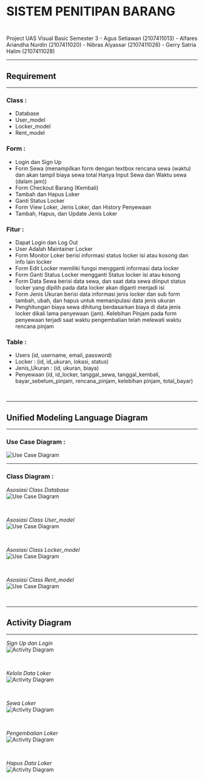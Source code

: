 <h2 style="font-weight: 700; font-size: 2rem">SISTEM PENITIPAN BARANG</h2>

<br>
Project UAS Visual Basic Semester 3 <Kelompok 2>
- Agus Setiawan (2107411013)
- Alfares Ariandha Nurdin (2107411020)
- Nibras Alyassar (2107411026)
- Gerry Satria Halim (2107411028)

<hr>
<h2 style="font-weight: 700">Requirement</h2>
<hr>

### Class :

- Database
- User_model
- Locker_model
- Rent_model

### Form :

- Login dan Sign Up
- Form Sewa (menampilkan form dengan textbox rencana sewa (waktu) dan akan tampil biaya sewa total Hanya Input Sewa dan Waktu sewa (dalam jam))
- Form Checkout Barang (Kembali)
- Tambah dan Hapus Loker
- Ganti Status Locker
- Form View Loker, Jenis Loker, dan History Penyewaan
- Tambah, Hapus, dan Update Jenis Loker

### Fitur :

- Dapat Login dan Log Out
- User Adalah Maintainer Locker
- Form Monitor Loker berisi informasi status locker isi atau kosong dan info lain locker
- Form Edit Locker memiliki fungsi mengganti informasi data locker
- Form Ganti Status Locker mengganti Status locker isi atau kosong
- Form Data Sewa berisi data sewa, dan saat data sewa diinput status locker yang dipilih pada data locker akan diganti menjadi isi
- Form Jenis Ukuran berisi data informasi jenis locker dan sub form tambah, ubah, dan hapus untuk memanipulasi data jenis ukuran
- Penghitungan biaya sewa dihitung berdasarkan biaya di data jenis locker dikali lama penyewaan (jam).
  Kelebihan Pinjam pada form penyewaan terjadi saat waktu pengembalian telah melewati waktu rencana pinjam

### Table :

- Users (id, username, email, password)
- Locker : (id, id_ukuran, lokasi, status)
- Jenis_Ukuran : (id, ukuran, biaya)
- Penyewaan (id, id_locker, tanggal_sewa, tanggal_kembali, bayar_sebelum_pinjam, rencana_pinjam, kelebihan pinjam, total_bayar)

<br>

<hr>
<h2 style="font-weight: 700">Unified Modeling Language Diagram</h2>
<hr>

### Use Case Diagram :

<img src="./img/UCD.png" alt="Use Case Diagram">

<hr>

### Class Diagram :

<i>Asosiasi Class Database</i>
<br>
<img src="./img/Database_CD_Asosiasi.jpg" alt="Use Case Diagram">

<br>

<i>Asosiasi Class User_model</i>
<br>
<img src="./img/User_model_CD_Asosiasi.jpg" alt="Use Case Diagram">

<br>

<i>Asosiasi Class Locker_model</i>
<br>
<img src="./img/Locker_model_CD_Asosiasi.png" alt="Use Case Diagram">

<br>

<i>Asosiasi Class Rent_model</i>
<br>
<img src="./img/Rent_model_CD_Asosiasi.jpg" alt="Use Case Diagram">

<br>

<hr>
<h2 style="font-weight: 700">Activity Diagram</h2>
<hr>

<i>Sign Up dan Login</i>
<br>
<img src="./img/Signup_dan_Login_AD.jpg" alt="Activity Diagram">

<br>

<i>Kelola Data Loker</i>
<br>
<img src="./img/Kelola_Data_Loker_AD.jpg" alt="Activity Diagram">

<br>

<i>Sewa Loker</i>
<br>
<img src="./img/Sewa_Loker_AD.jpg" alt="Activity Diagram">

<br>

<i>Pengembalian Loker</i>
<br>
<img src="./img/Pengembalian_Loker_AD.jpg" alt="Activity Diagram">

<br>

<i>Hapus Data Loker</i>
<br>
<img src="./img/Hapus_Data_Sewa_AD.jpg" alt="Activity Diagram">
